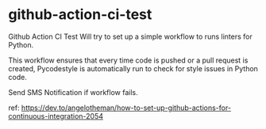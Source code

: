 # github-action-ci-test

Github Action CI Test
Will try to set up a simple workflow to runs linters for Python.

This workflow ensures that every time code is pushed or a pull request is created, Pycodestyle is automatically run to check for style issues in Python code.

Send SMS Notification if workflow fails.

ref: https://dev.to/angelotheman/how-to-set-up-github-actions-for-continuous-integration-2054
